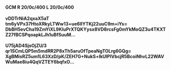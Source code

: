 #### GCM R 20/0c/400 L 20/0c/400 
**vDDTrNiA2qxaX5aT**<br/>**tm6yVPx37HtoXRkyLTWw13+ue6lIYTKj22uuC9m+iYs=**<br/>**DbBH5evCha19ZmYiXL9KIuPrXTQKYysx8VD8rcsFg0mYkMoQZ3u4TKXTZ27fBCSPqoapkLJh1uBfSuuM...**<br/><br/> 
**U75jAD4SjsOjZU/3**<br/>**qr1SCmLQP5m5mdRR2P8xTh5aruOfTpeaNgTOLrg6GQg=**<br/>**XgBMisRZ5um1L63XzD/pK/ZEH7G+NukS+lkUlPIVbcjR5BcoiNhvL22WAVWuMae8iu4QqVZTEY6bqfxO...**